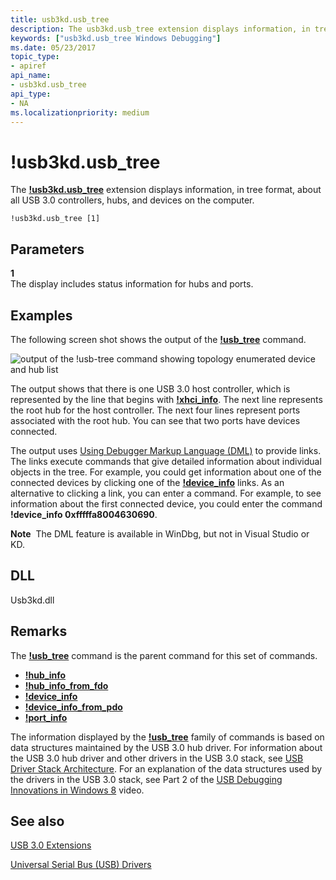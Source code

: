 ```yaml
---
title: usb3kd.usb_tree
description: The usb3kd.usb_tree extension displays information, in tree format, about all USB 3.0 controllers, hubs, and devices on the computer.
keywords: ["usb3kd.usb_tree Windows Debugging"]
ms.date: 05/23/2017
topic_type:
- apiref
api_name:
- usb3kd.usb_tree
api_type:
- NA
ms.localizationpriority: medium
---
```


# !usb3kd.usb\_tree


The [**!usb3kd.usb\_tree**](-usb3kd-device-info.md) extension displays information, in tree format, about all USB 3.0 controllers, hubs, and devices on the computer.

```dbgcmd
!usb3kd.usb_tree [1]
```

## <span id="ddk__devobj_dbg"></span><span id="DDK__DEVOBJ_DBG"></span>Parameters


<span id="_______1______"></span> **1**   
The display includes status information for hubs and ports.

## <span id="Examples"></span><span id="examples"></span><span id="EXAMPLES"></span>Examples


The following screen shot shows the output of the [**!usb\_tree**](-usb3kd-device-info.md) command.

![output of the !usb\-tree command showing topology enumerated device and hub list](images/usbtree01.png)

The output shows that there is one USB 3.0 host controller, which is represented by the line that begins with [**!xhci\_info**](-usb3kd-xhci-info.md). The next line represents the root hub for the host controller. The next four lines represent ports associated with the root hub. You can see that two ports have devices connected.

The output uses [Using Debugger Markup Language (DML)](debugger-markup-language-commands.md) to provide links. The links execute commands that give detailed information about individual objects in the tree. For example, you could get information about one of the connected devices by clicking one of the [**!device\_info**](-usb3kd-device-info.md) links. As an alternative to clicking a link, you can enter a command. For example, to see information about the first connected device, you could enter the command **!device\_info 0xfffffa8004630690**.

**Note**  The DML feature is available in WinDbg, but not in Visual Studio or KD.

 

## <span id="DLL"></span><span id="dll"></span>DLL


Usb3kd.dll

## Remarks

The [**!usb\_tree**](-usb3kd-device-info.md) command is the parent command for this set of commands.

-   [**!hub\_info**](-usb3kd-hub-info.md)
-   [**!hub\_info\_from\_fdo**](-usb3kd-hub-info-from-fdo.md)
-   [**!device\_info**](-usb3kd-device-info.md)
-   [**!device\_info\_from\_pdo**](-usb3kd-device-info-from-pdo.md)
-   [**!port\_info**](-usb3kd-port-info.md)

The information displayed by the [**!usb\_tree**](-usb3kd-device-info.md) family of commands is based on data structures maintained by the USB 3.0 hub driver. For information about the USB 3.0 hub driver and other drivers in the USB 3.0 stack, see [USB Driver Stack Architecture](../usbcon/usb-3-0-driver-stack-architecture.md). For an explanation of the data structures used by the drivers in the USB 3.0 stack, see Part 2 of the [USB Debugging Innovations in Windows 8](https://channel9.msdn.com/Events/BUILD/BUILD2011/HW-258P) video.

## <span id="see_also"></span>See also


[USB 3.0 Extensions](usb-3-extensions.md)

[Universal Serial Bus (USB) Drivers](../usbcon/index.md)

 

